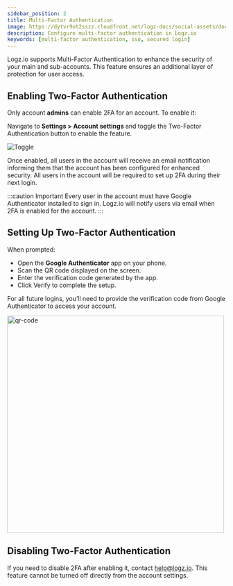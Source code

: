 ```yaml
---
sidebar_position: 2
title: Multi-Factor Authentication
image: https://dytvr9ot2sszz.cloudfront.net/logz-docs/social-assets/docs-social.jpg
description: Configure multi-factor authentication in Logz.io
keywords: [multi-factor authentication, sso, secured login]
---
```


Logz.io supports Multi-Factor Authentication to enhance the security of your main and sub-accounts. This feature ensures an additional layer of protection for user access.

## Enabling Two-Factor Authentication

Only account **admins** can enable 2FA for an account. To enable it:

Navigate to **Settings > Account settings** and toggle the Two-Factor Authentication button to enable the feature. 

![Toggle](https://dytvr9ot2sszz.cloudfront.net/logz-docs/access-and-authentication/2fa-jan5.png)


Once enabled, all users in the account will receive an email notification informing them that the account has been configured for enhanced security. All users in the account will be required to set up 2FA during their next login.

:::caution Important
Every user in the account must have Google Authenticator installed to sign in.
Logz.io will notify users via email when 2FA is enabled for the account.
:::

## Setting Up Two-Factor Authentication

When prompted:

* Open the **Google Authenticator** app on your phone.
* Scan the QR code displayed on the screen.
* Enter the verification code generated by the app.
* Click Verify to complete the setup.

For all future logins, you’ll need to provide the verification code from Google Authenticator to access your account.

<!-- Do yourself a favor and scan the QR code in this image. You won't be disappointed. -->
<img src="https://dytvr9ot2sszz.cloudfront.net/logz-docs/access-and-authentication/scan-qr-code-jan5.png" alt="qr-code" width="500"/>


## Disabling Two-Factor Authentication

If you need to disable 2FA after enabling it, contact [help@logz.io](mailto:help@logz.io). This feature cannot be turned off directly from the account settings.